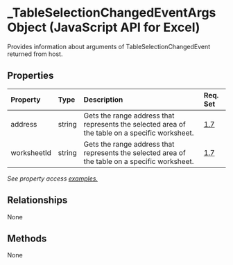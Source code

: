 # _TableSelectionChangedEventArgs Object (JavaScript API for Excel)

Provides information about arguments of TableSelectionChangedEvent returned from host.

## Properties

| Property	   | Type	|Description| Req. Set|
|:---------------|:--------|:----------|:----|
|address|string|Gets the range address that represents the selected area of the table on a specific worksheet.|[1.7](../requirement-sets/excel-api-requirement-sets.md)|
|worksheetId|string|Gets the range address that represents the selected area of the table on a specific worksheet.|[1.7](../requirement-sets/excel-api-requirement-sets.md)|

_See property access [examples.](#property-access-examples)_

## Relationships
None


## Methods
None

